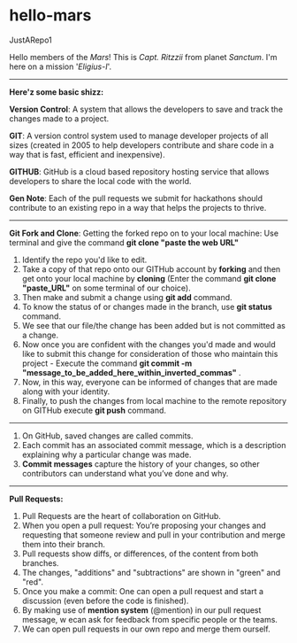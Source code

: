 # hello-mars
JustARepo1

Hello members of the _Mars_! This is _Capt. Ritzzii_ from planet _Sanctum_. I'm here on a mission '_Eligius-I_'.
______________________________________________________________________________________________________________

**Here'z some basic shizz:** 

**Version Control**: A system that allows the developers to save and track the changes made to a project.

**GIT**: A version control system used to manage developer projects of all sizes (created in 2005 to help developers contribute and share code in a way that is fast, efficient and          inexpensive).

**GITHUB**: GitHub is a cloud based repository hosting service that allows developers to share the local code with the world.

**Gen Note**:  Each of the pull requests we submit for hackathons should contribute to an existing repo in a way that helps the projects to thrive.
______________________________________________________________________________________________________________

**Git Fork and Clone**: Getting the forked repo on to your local machine: Use terminal and give the command **git clone "paste the web URL"** 

1. Identify the repo you'd like to edit. 
2. Take a copy of that repo onto our GITHub account by **forking** and then get onto your local machine by **cloning** 
   (Enter the command **git clone "paste_URL"** on some terminal of our choice). 
3. Then make and submit a change using **git add** command. 
4. To know the status of or changes made in the branch, use **git status** command. 
5. We see that our file/the change has been added but is not committed as a change. 
6. Now once you are confident with the changes you'd made and would like to submit this change    for consideration of those who maintain this project - Execute the command **git commit -m "message_to_be_added_here_within_inverted_commas"** . 
7. Now, in this way, everyone can be informed of changes that are made along with your identity. 
8. Finally, to push the changes from local machine to the remote repository on GITHub execute **git push** command. 

______________________________________________________________________________________________________________
1. On GitHub, saved changes are called commits. 
2. Each commit has an associated commit message, which is a description explaining why a particular change was    made. 
3. **Commit messages** capture the history of your changes, so other contributors can understand what you’ve      done and why.
______________________________________________________________________________________________________________
                         
**Pull Requests:**

1.  Pull Requests are the heart of collaboration on GitHub.
2.  When you open a pull request: You’re proposing your changes and requesting that someone review and pull in     your contribution and merge them into their branch. 
3.  Pull requests show diffs, or differences, of the content from both branches. 
4.  The changes, "additions" and "subtractions" are shown in "green" and "red".
5.  Once you make a commit: One can open a pull request and start a discussion (even before the code is                                   finished).    
6.  By making use of **mention system** (@mention) in our pull request message, w ecan ask for feedback from       specific people or the teams. 
7.  We can open pull requests in our own repo and merge them ourself. 
